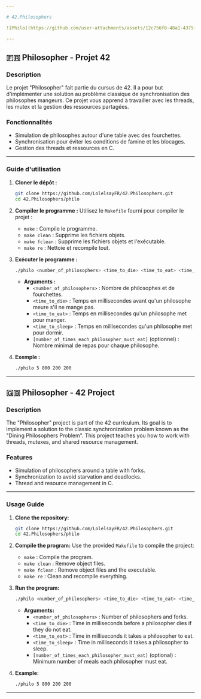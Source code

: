 ```yaml
---

# 42.Philosophers

![Philo](https://github.com/user-attachments/assets/12c756f8-48a1-4375-99f5-26215e1311c1)

---
```


## 🇫🇷 Philosopher - Projet 42

### Description

Le projet "Philosopher" fait partie du cursus de 42. Il a pour but d'implémenter une solution au problème classique de synchronisation des philosophes mangeurs. Ce projet vous apprend à travailler avec les threads, les mutex et la gestion des ressources partagées.

### Fonctionnalités

- Simulation de philosophes autour d'une table avec des fourchettes.
- Synchronisation pour éviter les conditions de famine et les blocages.
- Gestion des threads et ressources en C.

---

### Guide d'utilisation

1. **Cloner le dépôt :**
   ```bash
   git clone https://github.com/LolelsayFR/42.Philosophers.git
   cd 42.Philosophers/philo
   ```

2. **Compiler le programme :**
   Utilisez le `Makefile` fourni pour compiler le projet :
   - `make` : Compile le programme.
   - `make clean` : Supprime les fichiers objets.
   - `make fclean` : Supprime les fichiers objets et l'exécutable.
   - `make re` : Nettoie et recompile tout.

3. **Exécuter le programme :**
   ```bash
   ./philo <number_of_philosophers> <time_to_die> <time_to_eat> <time_to_sleep> [number_of_times_each_philosopher_must_eat]
   ```

   - **Arguments :**
     - `<number_of_philosophers>` : Nombre de philosophes et de fourchettes.
     - `<time_to_die>` : Temps en millisecondes avant qu'un philosophe meure s'il ne mange pas.
     - `<time_to_eat>` : Temps en millisecondes qu'un philosophe met pour manger.
     - `<time_to_sleep>` : Temps en millisecondes qu'un philosophe met pour dormir.
     - `[number_of_times_each_philosopher_must_eat]` (optionnel) : Nombre minimal de repas pour chaque philosophe.

4. **Exemple :**
   ```bash
   ./philo 5 800 200 200
   ```

---

## 🇬🇧 Philosopher - 42 Project

### Description

The "Philosopher" project is part of the 42 curriculum. Its goal is to implement a solution to the classic synchronization problem known as the "Dining Philosophers Problem". This project teaches you how to work with threads, mutexes, and shared resource management.

### Features

- Simulation of philosophers around a table with forks.
- Synchronization to avoid starvation and deadlocks.
- Thread and resource management in C.

---

### Usage Guide

1. **Clone the repository:**
   ```bash
   git clone https://github.com/LolelsayFR/42.Philosophers.git
   cd 42.Philosophers/philo
   ```

2. **Compile the program:**
   Use the provided `Makefile` to compile the project:
   - `make` : Compile the program.
   - `make clean` : Remove object files.
   - `make fclean` : Remove object files and the executable.
   - `make re` : Clean and recompile everything.

3. **Run the program:**
   ```bash
   ./philo <number_of_philosophers> <time_to_die> <time_to_eat> <time_to_sleep> [number_of_times_each_philosopher_must_eat]
   ```

   - **Arguments:**
     - `<number_of_philosophers>` : Number of philosophers and forks.
     - `<time_to_die>` : Time in milliseconds before a philosopher dies if they do not eat.
     - `<time_to_eat>` : Time in milliseconds it takes a philosopher to eat.
     - `<time_to_sleep>` : Time in milliseconds it takes a philosopher to sleep.
     - `[number_of_times_each_philosopher_must_eat]` (optional) : Minimum number of meals each philosopher must eat.

4. **Example:**
   ```bash
   ./philo 5 800 200 200
   ```

---
